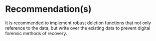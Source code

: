 # Recommendation(s)

It is recommended to implement robust deletion functions that not only reference to the data, but write over the existing data to prevent digital forensic methods of recovery.
